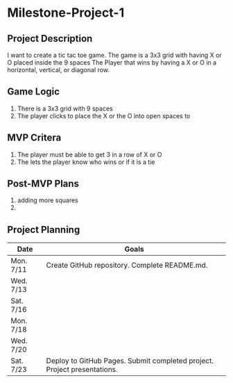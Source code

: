 # Milestone-Project-1
## Project Description
I want to create a tic tac toe game. The game is a 3x3 grid with having X or O placed inside the 9 spaces
The Player that wins by having a X or O in a horizontal, vertical, or diagonal row.

## Game Logic
1. There is a 3x3 grid with 9 spaces
2. The player clicks to place the X or the O into open spaces to 

## MVP Critera
 1. The player must be able to get 3 in a row of X or O
 2. The lets the player know who wins or if it is a tie

## Post-MVP Plans
1. adding more squares
2.

## Project Planning

| Date | Goals |
| ---- | ----- |
| Mon. 7/11 | Create GitHub repository. Complete README.md. |
| Wed. 7/13 |      |
| Sat. 7/16 |      |
| Mon. 7/18 |      |
| Wed. 7/20 |      |
| Sat. 7/23 | Deploy to GitHub Pages. Submit completed project. Project presentations. |
